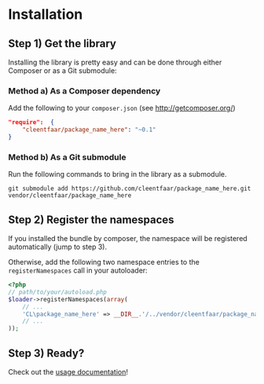 # Installation

## Step 1) Get the library

Installing the library is pretty easy and can be done through either Composer or as a Git submodule:


### Method a) As a Composer dependency

Add the following to your ``composer.json`` (see http://getcomposer.org/)
```json
"require":  {
    "cleentfaar/package_name_here": "~0.1"
}
```

### Method b) As a Git submodule

Run the following commands to bring in the library as a submodule.
```
git submodule add https://github.com/cleentfaar/package_name_here.git vendor/cleentfaar/package_name_here
```


## Step 2) Register the namespaces

If you installed the bundle by composer, the namespace will be registered automatically (jump to step 3).

Otherwise, add the following two namespace entries to the `registerNamespaces` call in your autoloader:
```php
<?php
// path/to/your/autoload.php
$loader->registerNamespaces(array(
    // ...
    'CL\package_name_here' => __DIR__.'/../vendor/cleentfaar/package_name_here',
    // ...
));
```


## Step 3) Ready?

Check out the [usage documentation](usage.md)!
